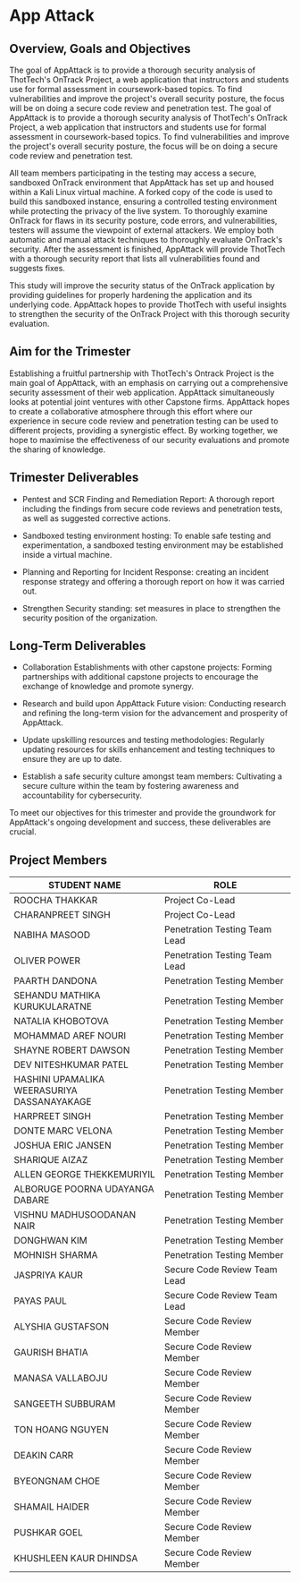 # App Attack 

## Overview, Goals and Objectives

The goal of AppAttack is to provide a thorough security analysis of
ThotTech's OnTrack Project, a web application that instructors and
students use for formal assessment in coursework-based topics. To find
vulnerabilities and improve the project's overall security posture, the
focus will be on doing a secure code review and penetration test. The
goal of AppAttack is to provide a thorough security analysis of
ThotTech's OnTrack Project, a web application that instructors and
students use for formal assessment in coursework-based topics. To find
vulnerabilities and improve the project's overall security posture, the
focus will be on doing a secure code review and penetration test.

All team members participating in the testing may access a secure,
sandboxed OnTrack environment that AppAttack has set up and housed
within a Kali Linux virtual machine. A forked copy of the code is used
to build this sandboxed instance, ensuring a controlled testing
environment while protecting the privacy of the live system. To
thoroughly examine OnTrack for flaws in its security posture, code
errors, and vulnerabilities, testers will assume the viewpoint of
external attackers. We employ both automatic and manual attack
techniques to thoroughly evaluate OnTrack's security. After the
assessment is finished, AppAttack will provide ThotTech with a thorough
security report that lists all vulnerabilities found and suggests fixes.

This study will improve the security status of the OnTrack application
by providing guidelines for properly hardening the application and its
underlying code. AppAttack hopes to provide ThotTech with useful
insights to strengthen the security of the OnTrack Project with this
thorough security evaluation.

## Aim for the Trimester

Establishing a fruitful partnership with ThotTech's Ontrack Project is
the main goal of AppAttack, with an emphasis on carrying out a
comprehensive security assessment of their web application. AppAttack
simultaneously looks at potential joint ventures with other Capstone
firms. AppAttack hopes to create a collaborative atmosphere through this
effort where our experience in secure code review and penetration
testing can be used to different projects, providing a synergistic
effect. By working together, we hope to maximise the effectiveness of
our security evaluations and promote the sharing of knowledge.

## Trimester Deliverables

- Pentest and SCR Finding and Remediation Report: A thorough report
  including the findings from secure code reviews and penetration tests,
  as well as suggested corrective actions.

- Sandboxed testing environment hosting: To enable safe testing and
  experimentation, a sandboxed testing environment may be established
  inside a virtual machine.

- Planning and Reporting for Incident Response: creating an incident
  response strategy and offering a thorough report on how it was carried
  out.

- Strengthen Security standing: set measures in place to strengthen the
  security position of the organization.

## Long-Term Deliverables

- Collaboration Establishments with other capstone projects: Forming
  partnerships with additional capstone projects to encourage the
  exchange of knowledge and promote synergy.

- Research and build upon AppAttack Future vision: Conducting research
  and refining the long-term vision for the advancement and prosperity
  of AppAttack.

- Update upskilling resources and testing methodologies: Regularly
  updating resources for skills enhancement and testing techniques to
  ensure they are up to date.

- Establish a safe security culture amongst team members: Cultivating a
  secure culture within the team by fostering awareness and
  accountability for cybersecurity.

To meet our objectives for this trimester and provide the groundwork for
AppAttack's ongoing development and success, these deliverables are
crucial.

## Project Members

<table>
<colgroup>
<col style="width: 53%" />
<col style="width: 46%" />
</colgroup>
<thead>
<tr class="header">
<th>STUDENT NAME</th>
<th>ROLE</th>
</tr>
</thead>
<tbody>
<tr class="odd">
<td>ROOCHA THAKKAR</td>
<td>Project Co-Lead</td>
</tr>
<tr class="even">
<td>CHARANPREET SINGH</td>
<td>Project Co-Lead</td>
</tr>
<tr class="odd">
<td>NABIHA MASOOD</td>
<td>Penetration Testing Team Lead</td>
</tr>
<tr class="even">
<td>OLIVER POWER</td>
<td>Penetration Testing Team Lead</td>
</tr>
<tr class="odd">
<td>PAARTH DANDONA</td>
<td>Penetration Testing Member</td>
</tr>
<tr class="even">
<td>SEHANDU MATHIKA KURUKULARATNE</td>
<td>Penetration Testing Member</td>
</tr>
<tr class="odd">
<td>NATALIA KHOBOTOVA</td>
<td>Penetration Testing Member</td>
</tr>
<tr class="even">
<td>MOHAMMAD AREF NOURI</td>
<td>Penetration Testing Member</td>
</tr>
<tr class="odd">
<td>SHAYNE ROBERT DAWSON</td>
<td>Penetration Testing Member</td>
</tr>
<tr class="even">
<td>DEV NITESHKUMAR PATEL</td>
<td>Penetration Testing Member</td>
</tr>
<tr class="odd">
<td>HASHINI UPAMALIKA WEERASURIYA DASSANAYAKAGE</td>
<td>Penetration Testing Member</td>
</tr>
<tr class="even">
<td>HARPREET SINGH</td>
<td>Penetration Testing Member</td>
</tr>
<tr class="odd">
<td>DONTE MARC VELONA</td>
<td>Penetration Testing Member</td>
</tr>
<tr class="even">
<td>JOSHUA ERIC JANSEN</td>
<td>Penetration Testing Member</td>
</tr>
<tr class="odd">
<td>SHARIQUE AIZAZ</td>
<td>Penetration Testing Member</td>
</tr>
<tr class="even">
<td>ALLEN GEORGE THEKKEMURIYIL</td>
<td>Penetration Testing Member</td>
</tr>
<tr class="odd">
<td>ALBORUGE POORNA UDAYANGA DABARE</td>
<td>Penetration Testing Member</td>
</tr>
<tr class="even">
<td>VISHNU MADHUSOODANAN NAIR</td>
<td>Penetration Testing Member</td>
</tr>
<tr class="odd">
<td>DONGHWAN KIM</td>
<td>Penetration Testing Member</td>
</tr>
<tr class="even">
<td>MOHNISH SHARMA</td>
<td>Penetration Testing Member</td>
</tr>
<tr class="odd">
<td>JASPRIYA KAUR</td>
<td>Secure Code Review Team Lead</td>
</tr>
<tr class="even">
<td>PAYAS PAUL</td>
<td>Secure Code Review Team Lead</td>
</tr>
<tr class="odd">
<td>ALYSHIA GUSTAFSON</td>
<td>Secure Code Review Member</td>
</tr>
<tr class="even">
<td>GAURISH BHATIA</td>
<td>Secure Code Review Member</td>
</tr>
<tr class="odd">
<td>MANASA VALLABOJU</td>
<td>Secure Code Review Member</td>
</tr>
<tr class="even">
<td>SANGEETH SUBBURAM</td>
<td>Secure Code Review Member</td>
</tr>
<tr class="odd">
<td>TON HOANG NGUYEN</td>
<td>Secure Code Review Member</td>
</tr>
<tr class="even">
<td>DEAKIN CARR</td>
<td>Secure Code Review Member</td>
</tr>
<tr class="odd">
<td>BYEONGNAM CHOE</td>
<td>Secure Code Review Member</td>
</tr>
<tr class="even">
<td>SHAMAIL HAIDER</td>
<td>Secure Code Review Member</td>
</tr>
<tr class="odd">
<td>PUSHKAR GOEL</td>
<td>Secure Code Review Member</td>
</tr>
<tr class="even">
<td>KHUSHLEEN KAUR DHINDSA</td>
<td>Secure Code Review Member</td>
</tr>
</tbody>
</table>

